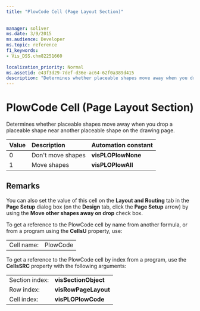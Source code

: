 ```yaml
---
title: "PlowCode Cell (Page Layout Section)"
 
 
manager: soliver
ms.date: 3/9/2015
ms.audience: Developer
ms.topic: reference
f1_keywords:
- Vis_DSS.chm82251660
 
localization_priority: Normal
ms.assetid: e43f3d29-7def-d36e-ac64-62f0a389d415
description: "Determines whether placeable shapes move away when you drop a placeable shape near another placeable shape on the drawing page."
---
```


# PlowCode Cell (Page Layout Section)

Determines whether placeable shapes move away when you drop a placeable shape near another placeable shape on the drawing page.
  
|**Value**|**Description**|**Automation constant**|
|:-----|:-----|:-----|
|0  <br/> |Don't move shapes  <br/> |**visPLOPlowNone** <br/> |
|1  <br/> |Move shapes  <br/> |**visPLOPlowAll** <br/> |
   
## Remarks

You can also set the value of this cell on the **Layout and Routing** tab in the **Page Setup** dialog box (on the **Design** tab, click the **Page Setup** arrow) by using the **Move other shapes away on drop** check box. 
  
To get a reference to the PlowCode cell by name from another formula, or from a program using the **CellsU** property, use: 
  
|||
|:-----|:-----|
|Cell name:  <br/> |PlowCode  <br/> |
   
To get a reference to the PlowCode cell by index from a program, use the **CellsSRC** property with the following arguments: 
  
|||
|:-----|:-----|
|Section index:  <br/> |**visSectionObject** <br/> |
|Row index:  <br/> |**visRowPageLayout** <br/> |
|Cell index:  <br/> |**visPLOPlowCode** <br/> |
   

